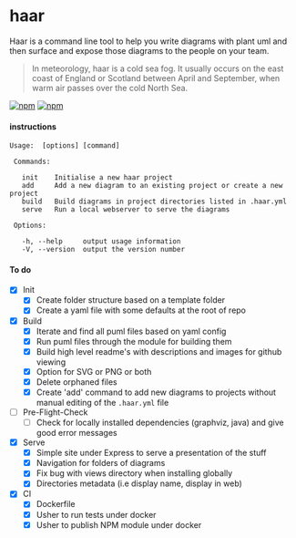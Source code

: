 # haar

Haar is a command line tool to help you write diagrams with plant uml and then surface and expose those diagrams to the people on your team.

> In meteorology, haar is a cold sea fog. It usually occurs on the east coast of England or Scotland between April and September, when warm air passes over the cold North Sea.

[![npm](https://img.shields.io/npm/v/haar.svg)](https://www.npmjs.com/package/haar)
[![npm](https://img.shields.io/npm/dm/haar.svg)](https://www.npmjs.com/package/haar)

#### instructions

```
Usage:  [options] [command]

 Commands:

   init    Initialise a new haar project
   add     Add a new diagram to an existing project or create a new project
   build   Build diagrams in project directories listed in .haar.yml
   serve   Run a local webserver to serve the diagrams

 Options:

   -h, --help     output usage information
   -V, --version  output the version number
```


#### To do

- [x] Init
  - [x] Create folder structure based on a template folder
  - [x] Create a yaml file with some defaults at the root of repo

- [x] Build
  - [x] Iterate and find all puml files based on yaml config
  - [x] Run puml files through the module for building them
  - [x] Build high level readme's with descriptions and images for github viewing
  - [x] Option for SVG or PNG or both
  - [x] Delete orphaned files
  - [x] Create 'add' command to add new diagrams to projects without manual editing of the `.haar.yml` file

- [ ] Pre-Flight-Check
  - [ ] Check for locally installed dependencies (graphviz, java) and give good error messages

- [x] Serve
  - [x] Simple site under Express to serve a presentation of the stuff
  - [x] Navigation for folders of diagrams
  - [x] Fix bug with views directory when installing globally
  - [x] Directories metadata (i.e display name, display in web)

- [x] CI
  - [x] Dockerfile
  - [x] Usher to run tests under docker
  - [x] Usher to publish NPM module under docker
